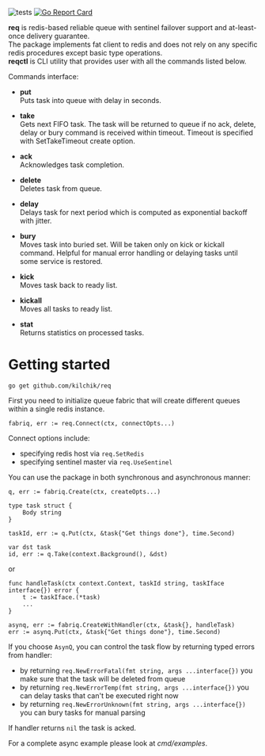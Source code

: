 ![tests](https://github.com/kilchik/req/workflows/tests/badge.svg)
[![Go Report Card](https://goreportcard.com/badge/github.com/kilchik/req)](https://goreportcard.com/report/github.com/kilchik/req)

**req** is redis-based reliable queue with sentinel failover support and at-least-once delivery guarantee.  
The package implements fat client to redis and does not rely on any specific redis procedures except basic type operations.  
**reqctl** is CLI utility that provides user with all the commands listed below.  

Commands interface:
- **put**  
Puts task into queue with delay in seconds.

- **take**  
Gets next FIFO task. The task will be returned to queue if no ack, delete, delay or bury command is received within timeout.
Timeout is specified with SetTakeTimeout create option.

- **ack**  
Acknowledges task completion.

- **delete**  
Deletes task from queue.

- **delay**  
Delays task for next period which is computed as exponential backoff with jitter.

- **bury**  
Moves task into buried set. Will be taken only on kick or kickall command. Helpful for manual error handling or delaying tasks until some service is restored.

- **kick**  
Moves task back to ready list.

- **kickall**  
Moves all tasks to ready list.

- **stat**  
Returns statistics on processed tasks.

# Getting started

```
go get github.com/kilchik/req
```

First you need to initialize queue fabric that will create different queues within a single redis instance.

```
fabriq, err := req.Connect(ctx, connectOpts...)
```

Connect options include:
- specifying redis host via `req.SetRedis`
- specifying sentinel master via `req.UseSentinel`

You can use the package in both synchronous and asynchronous manner:

```
q, err := fabriq.Create(ctx, createOpts...)

type task struct {
    Body string
}

taskId, err := q.Put(ctx, &task{"Get things done"}, time.Second)

var dst task
id, err := q.Take(context.Background(), &dst)
```

or

```
func handleTask(ctx context.Context, taskId string, taskIface interface{}) error {
    t := taskIface.(*task)
    ...
}

asynq, err := fabriq.CreateWithHandler(ctx, &task{}, handleTask)
err := asynq.Put(ctx, &task{"Get things done"}, time.Second)
```

If you choose `AsynQ`, you can control the task flow by returning typed errors from handler:
- by returning `req.NewErrorFatal(fmt string, args ...interface{})` you make sure that the task will be deleted from queue
- by returning `req.NewErrorTemp(fmt string, args ...interface{})` you can delay tasks that can't be executed right now
- by returning `req.NewErrorUnknown(fmt string, args ...interface{})` you can bury tasks for manual parsing

If handler returns `nil` the task is acked.

For a complete async example please look at _cmd/examples_.
